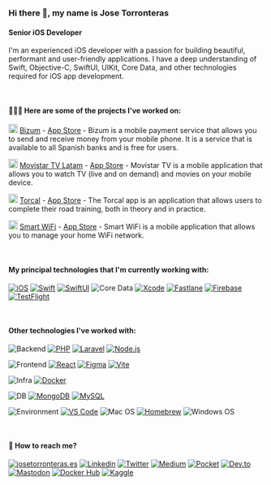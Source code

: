 ### Hi there 👋, my name is Jose Torronteras
#### Senior iOS Developer
I'm an experienced iOS developer with a passion for building beautiful, performant and user-friendly applications. I have a deep understanding of Swift, Objective-C, SwiftUI, UIKit, Core Data, and other technologies required for iOS app development.

<br>

#### 👨🏻‍💻 Here are some of the projects I've worked on:

<img src="https://play-lh.googleusercontent.com/2caqWKMwYSVkMrK-5wyV_lCCBmlR7ham68LsQ3xTA_maQKjQQlp-ynyM_tnAbzmUkgo=s96-rw" width="18" height="18"></img> [Bizum](https://bizum.es) - [App Store](https://apps.apple.com/es/app/kutxabankpay/id1138309395) - Bizum is a mobile payment service that allows you to send and receive money from your mobile phone. It is a service that is available to all Spanish banks and is free for users.

<img src="https://is5-ssl.mzstatic.com/image/thumb/Purple116/v4/8b/c7/d4/8bc7d426-da0e-5046-5bb6-d42db03c6882/AppIcon-MarcaUnificada-1x_U007emarketing-0-7-0-85-220.png/460x0w.webp" width="18" height="18"></img> [Movistar TV Latam](https://apps.apple.com/pe/app/movistar-tv-app-per%C3%BA/id1054940261) - [App Store](https://apps.apple.com/pe/app/movistar-tv-app-perú/id1054940261) - Movistar TV is a mobile application that allows you to watch TV (live and on demand) and movies on your mobile device.

<img src="https://is2-ssl.mzstatic.com/image/thumb/Purple116/v4/f4/88/88/f4888891-9e32-86c0-0197-147a43d47c91/AppIcon-1x_U007emarketing-0-7-0-85-220.png/460x0w.webp" width="18" height="18"></img> [Torcal](https://torcal.es/) - [App Store](https://apps.apple.com/es/app/torcal-autoescuelas/id1588217480) - The Torcal app is an application that allows users to complete their road training, both in theory and in practice.

<img src="https://is4-ssl.mzstatic.com/image/thumb/Purple122/v4/4f/ec/ee/4feceebf-1d77-c8ce-e18e-71b36d684fd8/AppIcon-1x_U007emarketing-0-5-0-sRGB-85-220.png/460x0w.webp" width="18" height="18"></img> [Smart WiFi](https://www.movistar.es/particulares/movil/servicios/app-smartwifi/) - [App Store](https://apps.apple.com/es/app/apple-store/id1138713745) - Smart WiFi is a mobile application that allows you to manage your home WiFi network.

<br>

#### My principal technologies that I'm currently working with:

[![iOS](https://img.shields.io/badge/-iOS-black?style=flat&logo=apple)](https://developer.apple.com/ios/)
[![Swift](https://img.shields.io/badge/-Swift-black?style=flat&logo=swift)](https://developer.apple.com/swift/)
[![SwiftUI](https://img.shields.io/badge/-SwiftUI-black?style=flat&logo=swift)](https://developer.apple.com/swiftui/)
![Core Data](https://img.shields.io/badge/-Core_Data-black?style=flat&logo=apple)
[![Xcode](https://img.shields.io/badge/-Xcode-black?style=flat&logo=xcode)](https://developer.apple.com/xcode/)
[![Fastlane](https://img.shields.io/badge/-Fastlane-black?style=flat&logo=fastlane)](https://fastlane.tools/)
[![Firebase](https://img.shields.io/badge/-Firebase-black?style=flat&logo=firebase)](https://firebase.google.com/)
[![TestFlight](https://img.shields.io/badge/-TestFlight-black?style=flat&logo=appstore)](https://developer.apple.com/testflight/)

<br>

#### Other technologies I've worked with:
![Backend](https://img.shields.io/badge/-Backend-white?style=flat)
[![PHP](https://img.shields.io/badge/-PHP-black?style=flat&logo=php)](https://www.php.net)
[![Laravel](https://img.shields.io/badge/-Laravel-black?style=flat&logo=laravel)](https://laravel.com)
[![Node.js](https://img.shields.io/badge/-Node.js-black?style=flat&logo=nodedotjs)](https://nodejs.org)

![Frontend](https://img.shields.io/badge/-Frontend-white?style=flat)
[![React](https://img.shields.io/badge/-React-black?style=flat&logo=react)](https://es.react.dev)
[![Figma](https://img.shields.io/badge/-Figma-black?style=flat&logo=figma)](https://www.figma.com)
[![Vite](https://img.shields.io/badge/-Vite-black?style=flat&logo=vite)](https://vitejs.dev)

![Infra](https://img.shields.io/badge/-Infra-white?style=flat)
[![Docker](https://img.shields.io/badge/-Docker-black?style=flat&logo=docker)](http://docker.com)

![DB](https://img.shields.io/badge/-DB-white?style=flat)
[![MongoDB](https://img.shields.io/badge/-MongoDB-black?style=flat&logo=mongodb)](https://mongodb.com)
[![MySQL](https://img.shields.io/badge/-MySQL-black?style=flat&logo=mysql)](https://www.mysql.com)

![Environment](https://img.shields.io/badge/-Environment-white?style=flat)
[![VS Code](https://img.shields.io/badge/-VS_Code-black?style=flat&logo=visualstudiocode)](https://code.visualstudio.com)
![Mac OS](https://img.shields.io/badge/-Mac_OS-black?style=flat&logo=apple)
[![Homebrew](https://img.shields.io/badge/-Homebrew-black?style=flat&logo=homebrew)](https://brew.sh)
![Windows OS](https://img.shields.io/badge/-Windows-black?style=flat&logo=windows)

<br>

#### 📲 How to reach me?
[![josetorronteras.es](https://img.shields.io/badge/-josetorronteras.es-black?style=flat&logo=google-chrome)](https://josetorronteras.es)
[![Linkedin](https://img.shields.io/badge/-Linkedin-black?style=flat&logo=linkedin)](https://www.linkedin.com/in/josetorronteras)
[![Twitter](https://img.shields.io/badge/-Twitter-black?style=flat&logo=twitter)](https://twitter.com/josetorrontera)
[![Medium](https://img.shields.io/badge/-Medium-black?style=flat&logo=medium)](https://medium.com/@josetorronteras)
[![Pocket](https://img.shields.io/badge/-Pocket-black?style=flat&logo=pocket)]()
[![Dev.to](https://img.shields.io/badge/-Dev.to-black?style=flat&logo=dev.to)](https://dev.to/josetorronteras)
[![Mastodon](https://img.shields.io/badge/-Mastodon-black?style=flat&logo=mastodon)](https://mastodon.social/@josetorronteras)
[![Docker Hub](https://img.shields.io/badge/-Docker_Hub-black?style=flat&logo=docker)](https://hub.docker.com/u/josetorronteras)
[![Kaggle](https://img.shields.io/badge/-Kaggle-black?style=flat&logo=kaggle)](https://www.kaggle.com/josetorronteras/)

<!--
**josetorronteras/josetorronteras** is a ✨ _special_ ✨ repository because its `README.md` (this file) appears on your GitHub profile.

Here are some ideas to get you started:

- 🔭 I’m currently working on ...
- 🌱 I’m currently learning ...
- 👯 I’m looking to collaborate on ...
- 🤔 I’m looking for help with ...
- 💬 Ask me about ...
- 📫 How to reach me: ...
- 😄 Pronouns: ...
- ⚡ Fun fact: ...
-->
